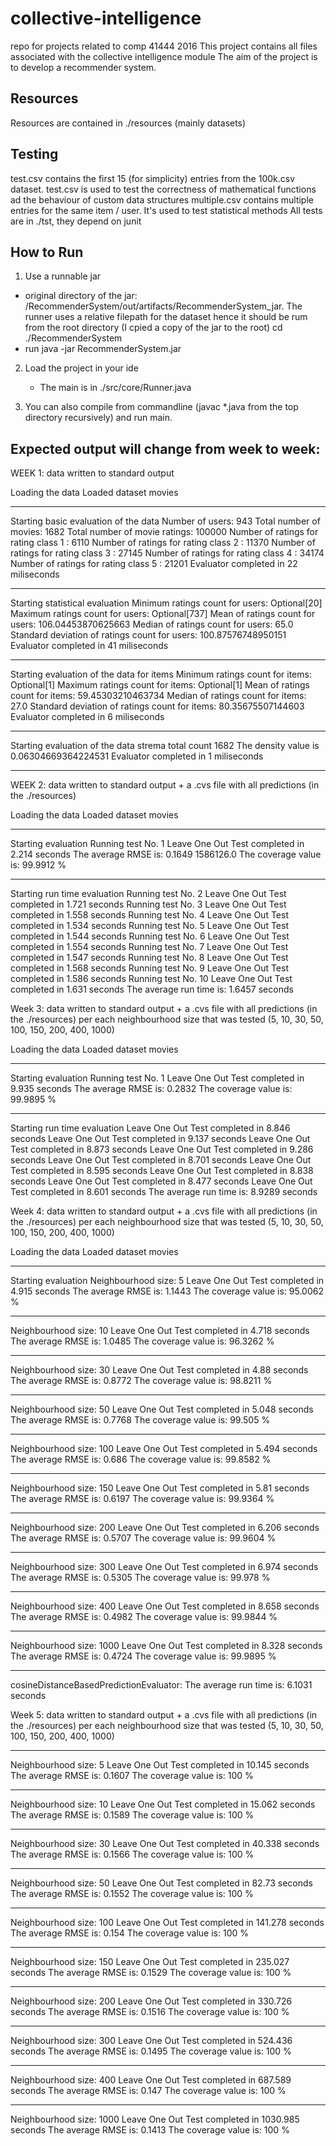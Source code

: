 # collective-intelligence
repo for projects related to comp 41444 2016
This project contains all files associated with the collective intelligence module
The aim of the project is to develop a recommender system.

## Resources
Resources are contained in ./resources (mainly datasets)

## Testing
test.csv contains the first 15 (for simplicity) entries from the 100k.csv dataset.
test.csv is used to test the correctness of mathematical functions ad the behaviour of custom data structures
multiple.csv contains multiple entries for the same item / user. It's used to test statistical methods
All tests are in ./tst, they depend on junit

## How to Run

1) Use a runnable jar
 - original directory of the jar: /RecommenderSystem/out/artifacts/RecommenderSystem_jar. The runner uses a relative filepath
   for the dataset hence it should be rum from the root directory (I cpied a copy of the jar to the root)
    cd ./RecommenderSystem
 - run
   java -jar RecommenderSystem.jar


2) Load the project in your ide
   - The main is in ./src/core/Runner.java

3) You can also compile from commandline (javac *.java from the top directory recursively) and run main.

## Expected output will change from week to week:

  WEEK 1: data written to standard output

  Loading the data
  Loaded dataset movies
  *******************************
  Starting basic evaluation of the data
  Number of users: 943
  Total number of movies: 1682
  Total number of movie ratings: 100000
  Number of ratings for rating class 1 : 6110
  Number of ratings for rating class 2 : 11370
  Number of ratings for rating class 3 : 27145
  Number of ratings for rating class 4 : 34174
  Number of ratings for rating class 5 : 21201
  Evaluator completed in 22 miliseconds
  *******************************
  Starting statistical evaluation
  Minimum ratings count for users: Optional[20]
  Maximum ratings count for users: Optional[737]
  Mean of ratings count for users: 106.04453870625663
  Median of ratings count for users: 65.0
  Standard deviation of ratings count for users: 100.87576748950151
  Evaluator completed in 41 miliseconds
  *******************************
  Starting evaluation of the data for items
  Minimum ratings count for items: Optional[1]
  Maximum ratings count for items: Optional[1]
  Mean of ratings count for items: 59.45303210463734
  Median of ratings count for items: 27.0
  Standard deviation of ratings count for items: 80.35675507144603
  Evaluator completed in 6 miliseconds
  *******************************
  Starting evaluation of the data
  strema total count  1682
  The density value is 0.06304669364224531
  Evaluator completed in 1 miliseconds
  *******************************

  WEEK 2: data written to standard output + a .cvs file with all predictions (in the ./resources)

  Loading the data
  Loaded dataset movies
  *******************************
  Starting evaluation
  Running test No. 1
  Leave One Out Test completed in 2.214 seconds
  The average RMSE is: 0.1649
  1586126.0
  The coverage value is: 99.9912 %
  *******************************
  Starting run time evaluation
  Running test No. 2
  Leave One Out Test completed in 1.721 seconds
  Running test No. 3
  Leave One Out Test completed in 1.558 seconds
  Running test No. 4
  Leave One Out Test completed in 1.534 seconds
  Running test No. 5
  Leave One Out Test completed in 1.544 seconds
  Running test No. 6
  Leave One Out Test completed in 1.554 seconds
  Running test No. 7
  Leave One Out Test completed in 1.547 seconds
  Running test No. 8
  Leave One Out Test completed in 1.568 seconds
  Running test No. 9
  Leave One Out Test completed in 1.586 seconds
  Running test No. 10
  Leave One Out Test completed in 1.631 seconds
  The average run time is: 1.6457 seconds

  Week 3: data written to standard output + a .cvs file with all predictions (in the ./resources) per each neighbourhood
  size that was tested (5, 10, 30, 50, 100, 150, 200, 400, 1000)

  Loading the data
  Loaded dataset movies
  *******************************
  Starting evaluation
  Running test No. 1
  Leave One Out Test completed in 9.935 seconds
  The average RMSE is: 0.2832
  The coverage value is: 99.9895 %
  *******************************
  Starting run time evaluation
  Leave One Out Test completed in 8.846 seconds
  Leave One Out Test completed in 9.137 seconds
  Leave One Out Test completed in 8.873 seconds
  Leave One Out Test completed in 9.286 seconds
  Leave One Out Test completed in 8.701 seconds
  Leave One Out Test completed in 8.595 seconds
  Leave One Out Test completed in 8.838 seconds
  Leave One Out Test completed in 8.477 seconds
  Leave One Out Test completed in 8.601 seconds
  The average run time is: 8.9289 seconds

  Week 4: data written to standard output + a .cvs file with all predictions (in the ./resources) per each neighbourhood
  size that was tested (5, 10, 30, 50, 100, 150, 200, 400, 1000)

  Loading the data
  Loaded dataset movies
  *******************************
  Starting evaluation
  Neighbourhood size:  5
  Leave One Out Test completed in 4.915 seconds
  The average RMSE is: 1.1443
  The coverage value is: 95.0062 %
  *******************************
  Neighbourhood size:  10
  Leave One Out Test completed in 4.718 seconds
  The average RMSE is: 1.0485
  The coverage value is: 96.3262 %
  *******************************
  Neighbourhood size:  30
  Leave One Out Test completed in 4.88 seconds
  The average RMSE is: 0.8772
  The coverage value is: 98.8211 %
  *******************************
  Neighbourhood size:  50
  Leave One Out Test completed in 5.048 seconds
  The average RMSE is: 0.7768
  The coverage value is: 99.505 %
  *******************************
  Neighbourhood size:  100
  Leave One Out Test completed in 5.494 seconds
  The average RMSE is: 0.686
  The coverage value is: 99.8582 %
  *******************************
  Neighbourhood size:  150
  Leave One Out Test completed in 5.81 seconds
  The average RMSE is: 0.6197
  The coverage value is: 99.9364 %
  *******************************
  Neighbourhood size:  200
  Leave One Out Test completed in 6.206 seconds
  The average RMSE is: 0.5707
  The coverage value is: 99.9604 %
  *******************************
  Neighbourhood size:  300
  Leave One Out Test completed in 6.974 seconds
  The average RMSE is: 0.5305
  The coverage value is: 99.978 %
  *******************************
  Neighbourhood size:  400
  Leave One Out Test completed in 8.658 seconds
  The average RMSE is: 0.4982
  The coverage value is: 99.9844 %
  *******************************
  Neighbourhood size:  1000
  Leave One Out Test completed in 8.328 seconds
  The average RMSE is: 0.4724
  The coverage value is: 99.9895 %
  *******************************
  cosineDistanceBasedPredictionEvaluator:
  The average run time is: 6.1031 seconds

   Week 5: data written to standard output + a .cvs file with all predictions (in the ./resources) per each neighbourhood
   size that was tested (5, 10, 30, 50, 100, 150, 200, 400, 1000)

   *******************************
   Neighbourhood size:  5
   Leave One Out Test completed in 10.145 seconds
   The average RMSE is: 0.1607
   The coverage value is: 100 %
   *******************************
   Neighbourhood size:  10
   Leave One Out Test completed in 15.062 seconds
   The average RMSE is: 0.1589
   The coverage value is: 100 %
   *******************************
   Neighbourhood size:  30
   Leave One Out Test completed in 40.338 seconds
   The average RMSE is: 0.1566
   The coverage value is: 100 %
   *******************************
   Neighbourhood size:  50
   Leave One Out Test completed in 82.73 seconds
   The average RMSE is: 0.1552
   The coverage value is: 100 %
   *******************************
   Neighbourhood size:  100
   Leave One Out Test completed in 141.278 seconds
   The average RMSE is: 0.154
   The coverage value is: 100 %
   *******************************
   Neighbourhood size:  150
   Leave One Out Test completed in 235.027 seconds
   The average RMSE is: 0.1529
   The coverage value is: 100 %
   *******************************
   Neighbourhood size:  200
   Leave One Out Test completed in 330.726 seconds
   The average RMSE is: 0.1516
   The coverage value is: 100 %
   *******************************
   Neighbourhood size:  300
   Leave One Out Test completed in 524.436 seconds
   The average RMSE is: 0.1495
   The coverage value is: 100 %
   *******************************
   Neighbourhood size:  400
   Leave One Out Test completed in 687.589 seconds
   The average RMSE is: 0.147
   The coverage value is: 100 %
   *******************************
   Neighbourhood size:  1000
   Leave One Out Test completed in 1030.985 seconds
   The average RMSE is: 0.1413
   The coverage value is: 100 %